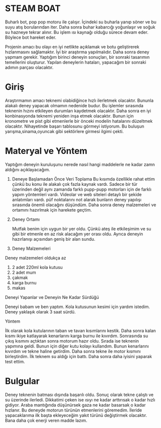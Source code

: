 # STEAM BOAT
Buharlı bot, pop pop motoru ile çalışır. İçindeki su buharla yanıp söner ve bu suyu atış borularından iter. Daha sonra buhar kabarcığı yoğunlaşır ve soğuk su hazneye tekrar alınır. Bu işlem ısı kaynağı olduğu sürece devam eder. Böylece bot hareket eder.

Projenin amacı bu olayı en iyi netlikte açıklamak ve botu geliştirerek hızlanmasını sağlamaktır. İyi bir araştırma yapılmalıdır. Daha sonra deney yapmam gerekir. Yaptığım birinci deneyin sonuçları, bir sonraki tasarımın temellerini oluşturur. Yapılan deneylerin hataları, yapacağım bir sonraki adımın parçası olacaktır.
# Giriş 
Araştırmamın amacı teknemi olabidiğince hızlı ilerletmek olacaktır. Bununla alakalı deney yapacak olmamın nedenide budur. Bu işlemler sırasında teknenin hızını etkileyen durumları kaydetmek olacaktır. Daha sonra en iyi konbinasyonda teknemi yeniden inşa etmek olacaktır. Bunun için kronometre ve pist gibi etmenlerle bir önceki modelin hatalarını düzeltmek olacaktır. Nihayetinde başarı tablosunu görmeyi istiyorum. Bu buluşun yarışma,sinama,oyuncak gibi sektörlere girmesi ilgimi çekti.
# Materyal ve Yöntem 

Yaptığım deneyin kuruluşunu nerede nasıl  hangi maddelerle ne kadar zamn aldığını açıklayacağım.

1. Deneye Başlamadan Önce Veri Toplama
Bu kısımda özellikle rahat ettim çünkü bu konu ile alakalı çok fazla kaynak vardı. Sadece bir tür üzerinden değil aynı zamanda farklı pupp-pupp motorları için de farklı yapım yöntemleri vardı. Videolar ve web siteleri detaylı bir şekide anlatımları vardı. püf noktalarını not alarak bunların deney yapılışı sırasında önemli olacağını düşündüm. Daha sonra deney malzemeleri ve ortamını hazırlmak için harekete geçtim.

2. Deney Ortamı
    
   Mutfak benim için uygun bir yer oldu. Çünkü ateş ile etkileşimim ve su gibi bir etmenle en az risk alacağım yer orası oldu. Ayrıca deneyin hazırlanışı açısından geniş bir alan sundu. 

3. Deney Malzemeleri

Deney malzemeleri oldukça az 

1. 2 adet 220ml kola kutusu
2. 2 adet mum
3. çakmak
4. karga burnu
5. makas 

Deneyi Yapanlar ve Deneyin Ne Kadar Sürdüğü

Deneyi babam ve ben yaptım. Kola kutusunun kesimi için yardım istedim. Deney yaklaşık olarak 3 saat sürdü. 

Yöntem

İlk olarak kola kutularının taban ve tavan kısımlarını kestik. Daha sonra kalan kısmı ikiye katlayarak kenarlarını karga burnu ile kıvırdım. Sonrasında su çıkış kısmını açtıktan sonra motorum hazır oldu. Sırada ise teknenin yapımına geldi. Bunun için diğer kutu kolayı kullandım. Bunun kenarlarını kıvırdım ve tekne haline getirdim. Daha sonra tekne ile motor kısmını birleştirdim. İlk teknem su aldığı için battı. Daha sonra daha iyisini yaparak test ettim. 


# Bulgular 
Deney teknenin batması dışında başarılı oldu. Sonuç olarak tekne çalıştı ve su üzerinde ilerledi. Dikkatimi çeken ise ısıyı ne kadar arttırısak o kadar hızlı gidiyor. Araba mantığında düşünürsek gaza ne kadar basarsak o kadar hızlanır. Bu deneyde motorun türünün etmenlerini göremedim. İleride yapacaklarıma ilk başta ekleyeceğim yakıt türünü değiştirmek olacaktır. Bana daha çok enerji veren madde lazım.
